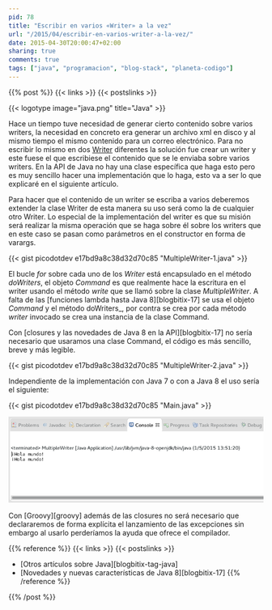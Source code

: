 ```yaml
---
pid: 78
title: "Escribir en varios «Writer» a la vez"
url: "/2015/04/escribir-en-varios-writer-a-la-vez/"
date: 2015-04-30T20:00:47+02:00
sharing: true
comments: true
tags: ["java", "programacion", "blog-stack", "planeta-codigo"]
---
```


{{% post %}}
{{< links >}}
{{< postslinks >}}

{{< logotype image="java.png" title="Java" >}}

Hace un tiempo tuve necesidad de generar cierto contenido sobre varios writers, la necesidad en concreto era generar un archivo xml en disco y al mismo tiempo el mismo contenido para un correo electrónico. Para no escribir lo mismo en dos [Writer](https://docs.oracle.com/javase/8/docs/api/java/io/Writer.html) diferentes la solución fue crear un writer y este fuese el que escribiese el contenido que se le enviaba sobre varios writers. En la API de Java no hay una clase específica que haga esto pero es muy sencillo hacer una implementación que lo haga, esto va a ser lo que explicaré en el siguiente artículo.

Para hacer que el contenido de un writer se escriba a varios deberemos extender la clase Writer de esta manera su uso será como la de cualquier otro Writer. Lo especial de la implementación del writer es que su misión será realizar la misma operación que se haga sobre él sobre los writers que en este caso se pasan como parámetros en el constructor en forma de varargs.

{{< gist picodotdev e17bd9a8c38d32d70c85 "MultipleWriter-1.java" >}}

El bucle _for_ sobre cada uno de los _Writer_ está encapsulado en el método _doWriters_, el objeto _Command_ es que realmente hace la escritura en el writer usando el método _write_ que se llamó sobre la clase _MultipleWriter_. A falta de las [funciones lambda hasta Java 8][blogbitix-17] se usa el objeto _Command_ y el método doWriters_, por contra se crea por cada método _writer_ invocado se crea una instancia de la clase Command.

Con [closures y las novedades de Java 8 en la API][blogbitix-17] no sería necesario que usaramos una clase Command, el código es más sencillo, breve y más legible.

{{< gist picodotdev e17bd9a8c38d32d70c85 "MultipleWriter-2.java" >}}

Independiente de la implementación con Java 7 o con a Java 8 el uso sería el siguiente:

{{< gist picodotdev e17bd9a8c38d32d70c85 "Main.java" >}}

<div class="media" style="text-align: center;">
    <a href="assets/images/posts/78/multiplewriter-consola.png" title="Salida en la consola" data-gallery><img src="assets/images/posts/78/multiplewriter-consola.png"></a>
</div>

Con [Groovy][groovy] además de las closures no será necesario que declararemos de forma explícita el lanzamiento de las excepciones sin embargo al usarlo perderíamos la ayuda que ofrece el compilador.

{{% reference %}}
{{< links >}}
{{< postslinks >}}
* [Otros artículos sobre Java][blogbitix-tag-java]
* [Novedades y nuevas características de Java 8][blogbitix-17]
{{% /reference %}}

{{% /post %}}
